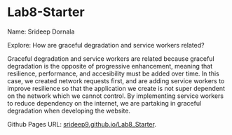 # Lab8-Starter

Name: Srideep Dornala

Explore: How are graceful degradation and service workers related?

Graceful degradation and service workers are related because graceful degradation is the opposite of progressive enhancement, meaning that resilience, performance, and accesibility must be added over time. In this case, we created network requests first, and are adding service workers to improve resilience so that the application we create is not super dependent on the network which we cannot control. By implementing service workers to reduce dependency on the internet, we are partaking in graceful degradation when developing the website.

Github Pages URL: [srideep9.github.io/Lab8_Starter](srideep9.github.io/Lab8_Starter).